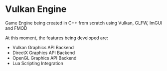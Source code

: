 # Vulkan Engine

Game Engine being created in C++ from scratch using Vulkan, GLFW, ImGUI and FMOD

At this moment, the features being developed are: 

- Vulkan Graphics API Backend
- DirectX Graphics API Backend
- OpenGL Graphics API Backend
- Lua Scripting Integration
